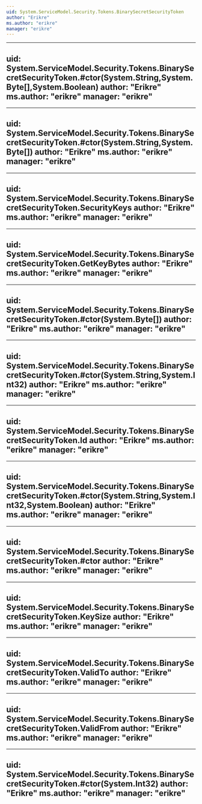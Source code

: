 ```yaml
---
uid: System.ServiceModel.Security.Tokens.BinarySecretSecurityToken
author: "Erikre"
ms.author: "erikre"
manager: "erikre"
---
```


---
uid: System.ServiceModel.Security.Tokens.BinarySecretSecurityToken.#ctor(System.String,System.Byte[],System.Boolean)
author: "Erikre"
ms.author: "erikre"
manager: "erikre"
---

---
uid: System.ServiceModel.Security.Tokens.BinarySecretSecurityToken.#ctor(System.String,System.Byte[])
author: "Erikre"
ms.author: "erikre"
manager: "erikre"
---

---
uid: System.ServiceModel.Security.Tokens.BinarySecretSecurityToken.SecurityKeys
author: "Erikre"
ms.author: "erikre"
manager: "erikre"
---

---
uid: System.ServiceModel.Security.Tokens.BinarySecretSecurityToken.GetKeyBytes
author: "Erikre"
ms.author: "erikre"
manager: "erikre"
---

---
uid: System.ServiceModel.Security.Tokens.BinarySecretSecurityToken.#ctor(System.Byte[])
author: "Erikre"
ms.author: "erikre"
manager: "erikre"
---

---
uid: System.ServiceModel.Security.Tokens.BinarySecretSecurityToken.#ctor(System.String,System.Int32)
author: "Erikre"
ms.author: "erikre"
manager: "erikre"
---

---
uid: System.ServiceModel.Security.Tokens.BinarySecretSecurityToken.Id
author: "Erikre"
ms.author: "erikre"
manager: "erikre"
---

---
uid: System.ServiceModel.Security.Tokens.BinarySecretSecurityToken.#ctor(System.String,System.Int32,System.Boolean)
author: "Erikre"
ms.author: "erikre"
manager: "erikre"
---

---
uid: System.ServiceModel.Security.Tokens.BinarySecretSecurityToken.#ctor
author: "Erikre"
ms.author: "erikre"
manager: "erikre"
---

---
uid: System.ServiceModel.Security.Tokens.BinarySecretSecurityToken.KeySize
author: "Erikre"
ms.author: "erikre"
manager: "erikre"
---

---
uid: System.ServiceModel.Security.Tokens.BinarySecretSecurityToken.ValidTo
author: "Erikre"
ms.author: "erikre"
manager: "erikre"
---

---
uid: System.ServiceModel.Security.Tokens.BinarySecretSecurityToken.ValidFrom
author: "Erikre"
ms.author: "erikre"
manager: "erikre"
---

---
uid: System.ServiceModel.Security.Tokens.BinarySecretSecurityToken.#ctor(System.Int32)
author: "Erikre"
ms.author: "erikre"
manager: "erikre"
---
